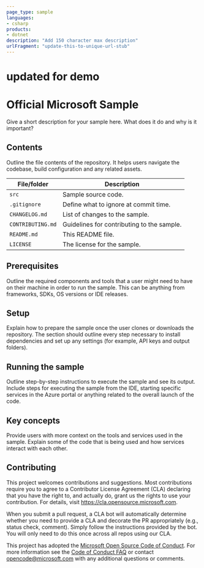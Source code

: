 ```yaml
---
page_type: sample
languages:
- csharp
products:
- dotnet
description: "Add 150 character max description"
urlFragment: "update-this-to-unique-url-stub"
---
```


# updated for demo 

# Official Microsoft Sample

<!-- 
Guidelines on README format: https://review.docs.microsoft.com/help/onboard/admin/samples/concepts/readme-template?branch=master

Guidance on onboarding samples to docs.microsoft.com/samples: https://review.docs.microsoft.com/help/onboard/admin/samples/process/onboarding?branch=master

Taxonomies for products and languages: https://review.docs.microsoft.com/new-hope/information-architecture/metadata/taxonomies?branch=master
-->

Give a short description for your sample here. What does it do and why is it important?

## Contents

Outline the file contents of the repository. It helps users navigate the codebase, build configuration and any related assets.

| File/folder       | Description                                |
|-------------------|--------------------------------------------|
| `src`             | Sample source code.                        |
| `.gitignore`      | Define what to ignore at commit time.      |
| `CHANGELOG.md`    | List of changes to the sample.             |
| `CONTRIBUTING.md` | Guidelines for contributing to the sample. |
| `README.md`       | This README file.                          |
| `LICENSE`         | The license for the sample.                |

## Prerequisites

Outline the required components and tools that a user might need to have on their machine in order to run the sample. This can be anything from frameworks, SDKs, OS versions or IDE releases.

## Setup

Explain how to prepare the sample once the user clones or downloads the repository. The section should outline every step necessary to install dependencies and set up any settings (for example, API keys and output folders).

## Running the sample

Outline step-by-step instructions to execute the sample and see its output. Include steps for executing the sample from the IDE, starting specific services in the Azure portal or anything related to the overall launch of the code.

## Key concepts

Provide users with more context on the tools and services used in the sample. Explain some of the code that is being used and how services interact with each other.

## Contributing

This project welcomes contributions and suggestions.  Most contributions require you to agree to a
Contributor License Agreement (CLA) declaring that you have the right to, and actually do, grant us
the rights to use your contribution. For details, visit https://cla.opensource.microsoft.com.

When you submit a pull request, a CLA bot will automatically determine whether you need to provide
a CLA and decorate the PR appropriately (e.g., status check, comment). Simply follow the instructions
provided by the bot. You will only need to do this once across all repos using our CLA.

This project has adopted the [Microsoft Open Source Code of Conduct](https://opensource.microsoft.com/codeofconduct/).
For more information see the [Code of Conduct FAQ](https://opensource.microsoft.com/codeofconduct/faq/) or
contact [opencode@microsoft.com](mailto:opencode@microsoft.com) with any additional questions or comments.
